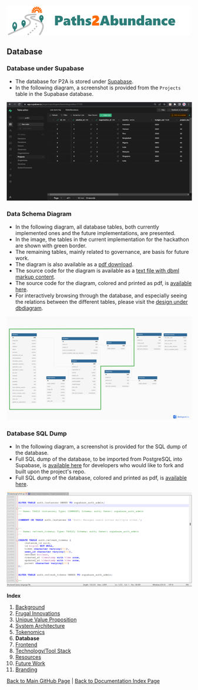![Logo](./img/logo.png) 

## Database

### Database under Supabase
- The database for P2A is stored under [Supabase](https://supabase.com).
- In the following diagram, a screenshot is provided from the `Projects` table in the Supabase database.

![Database Diagram](./img/ScreenSupabase.png) 


### Data Schema Diagram

- In the following diagram, all database tables, both currently implemented ones and the future implementations, are presented.
- In the image, the tables in the current implementation for the hackathon are shown with green border. 
- The remaining tables, mainly related to governance, are basis for future work.
- The diagram is also available as a [pdf download](./other/database_diagram.pdf). 
- The source code for the diagram is available as a [text file with dbml markup content](./other/database_diagram_dbml_code.dbml). 
- The source code for the diagram, colored and printed as pdf, is [available here](./other/database_diagram_dbml_code.pdf). 
- For interactively browsing through the database, and especially seeing the relations between the different tables, please visit the [design under dbdiagram](https://dbdiagram.io/d/62780e117f945876b6d9028e).

![Database Diagram](./img/database_diagram.png) 


### Database SQL Dump

- In the following diagram, a screenshot is provided for the SQL dump of the database.
- Full SQL dump of the database, to be imported from PostgreSQL into Supabase, is [available here](./other/dataDumpForP2A.sql) for developers who would like to fork and built upon the project's repo.
- Full SQL dump of the database, colored and printed as pdf, is [available here](./other/dataDumpForP2A.pdf). 

![Database SQL Dump](./img/dataDumpForP2A.png) 


**Index**

1. [Background](Background.md)
2. [Frugal Innovations](FrugalInnovations.md)
3. [Unique Value Proposition](UniqueValueProposition.md)
4. [System Architecture](SystemArchitecture.md)
5. [Tokenomics](Tokenomics.md)
6. **Database**
7. [Frontend](Frontend.md)
9. [Technology/Tool Stack](TechnologyStack.md)
10. [Resources](Resources.md)
11. [Future Work](FuturePlans.md)
12. [Branding](Branding.md)

<hline></hline>

[Back to Main GitHub Page](../README.md) | [Back to Documentation Index Page](Documentation.md)
